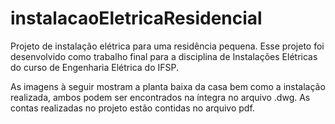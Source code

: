 # instalacaoEletricaResidencial
Projeto de instalação elétrica para uma residência pequena. Esse projeto foi desenvolvido como trabalho final para a disciplina de Instalações Elétricas do curso de Engenharia Elétrica do IFSP.

As imagens à seguir mostram a planta baixa da casa bem como a instalação realizada, ambos podem ser encontrados na íntegra no arquivo .dwg. As contas realizadas no projeto estão contidas no arquivo pdf.



